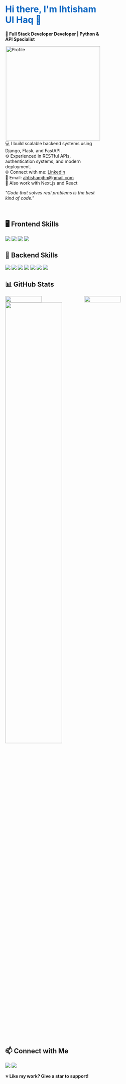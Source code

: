 
  <!-- LEFT SIDE CONTENT -->
  <div style="width: 60%;">
    <h1 style="color:#0a66c2;">Hi there, I'm Ihtisham Ul Haq 👋</h1>
    <p><strong>🚀 Full Stack Developer Developer | Python & API Specialist</strong></p>  <div " >
    <img align="right" src="https://drive.google.com/uc?export=view&id=1I-MQa5lEaGWQ2hkFhcwrBXqI3AFaxNHW" alt="Profile" width="300" height="300" >
  </div>
    <p>
      💻 I build scalable backend systems using Django, Flask, and FastAPI.<br>
      ⚙️ Experienced in RESTful APIs, authentication systems, and modern deployment.<br>
      🌐 Connect with me: <a href="https://www.linkedin.com/in/ihtisham-ul-haq-shami-a4a265255/">LinkedIn</a><br>
      📧 Email: <a href="mailto:ahtishamjhn@gmail.com">ahtishamjhn@gmail.com</a><br>
      🌱 Also work with Next.js and React
    </p>
    <p><em>"Code that solves real problems is the best kind of code."</em></p>
  </div>

  <!-- RIGHT SIDE IMAGE -->


</div>

<br>

<!-- FRONTEND SKILLS -->
<h2>🖥️ Frontend Skills</h2>
<p>
  <img src="https://img.shields.io/badge/HTML5-E34F26?style=for-the-badge&logo=html5&logoColor=white"/>
  <img src="https://img.shields.io/badge/TailwindCSS-06B6D4?style=for-the-badge&logo=tailwindcss&logoColor=white"/>
  <img src="https://img.shields.io/badge/React-20232a?style=for-the-badge&logo=react&logoColor=61dafb"/>
  <img src="https://img.shields.io/badge/Next.js-000000?style=for-the-badge&logo=nextdotjs&logoColor=white"/>
</p>

<!-- BACKEND SKILLS -->
<h2>🔧 Backend Skills</h2>
<p>
  <img src="https://img.shields.io/badge/Python-3776AB?style=for-the-badge&logo=python&logoColor=white"/>
  <img src="https://img.shields.io/badge/Flask-000000?style=for-the-badge&logo=flask&logoColor=white"/>
  <img src="https://img.shields.io/badge/Django-092E20?style=for-the-badge&logo=django&logoColor=white"/>
  <img src="https://img.shields.io/badge/REST%20API-00599C?style=for-the-badge&logo=api&logoColor=white"/>
  <img src="https://img.shields.io/badge/FastAPI-009688?style=for-the-badge&logo=fastapi&logoColor=white"/>
  <img src="https://img.shields.io/badge/Node.js-339933?style=for-the-badge&logo=node.js&logoColor=white"/>
  <img src="https://img.shields.io/badge/PostgreSQL-336791?style=for-the-badge&logo=postgresql&logoColor=white"/>
</p>

<!-- GITHUB STATS -->
<h2>📊 GitHub Stats</h2>
<div style="display:flex; flex-wrap: wrap; gap: 10px;">
  <img src="https://github-readme-stats.vercel.app/api?username=YourGitHubUsername&show_icons=true&theme=radical" width="48%" />
  <img src="https://github-readme-streak-stats.herokuapp.com/?user=YourGitHubUsername&theme=radical" width="48%" />
</div>

<img src="https://github-readme-stats.vercel.app/api/top-langs/?username=YourGitHubUsername&layout=compact&theme=radical" width="60%" />

<br>

<!-- CONTACT SECTION -->
<h2>📫 Connect with Me</h2>
<p>
  <a href="https://www.linkedin.com/in/ihtisham-ul-haq-shami-a4a265255/"><img src="https://img.shields.io/badge/linkedin-%230077B5.svg?style=for-the-badge&logo=linkedin&logoColor=white" /></a>
  <a href="mailto:ahtishamjhn@gmail.com"><img src="https://img.shields.io/badge/email-D14836?style=for-the-badge&logo=gmail&logoColor=white" /></a>
</p>

<p><strong>⭐ Like my work? Give a star to support!</strong></p>
